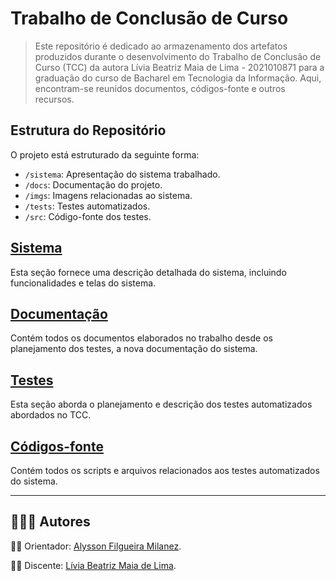 # Trabalho de Conclusão de Curso
> Este repositório é dedicado ao armazenamento dos artefatos produzidos durante o desenvolvimento do Trabalho de Conclusão de Curso (TCC) da autora Lívia Beatriz Maia de Lima - 2021010871 para a graduação do curso de Bacharel em Tecnologia da Informação. Aqui, encontram-se reunidos documentos, códigos-fonte e outros recursos.

## Estrutura do Repositório

O projeto está estruturado da seguinte forma:

- `/sistema`: Apresentação do sistema trabalhado.
- `/docs`: Documentação do projeto.
- `/imgs`: Imagens relacionadas ao sistema.
- `/tests`: Testes automatizados.
- `/src`: Código-fonte dos testes.

## [Sistema](/sistema/sistema-reserva-salas.md)
Esta seção fornece uma descrição detalhada do sistema, incluindo funcionalidades e telas do sistema.

## [Documentação](/docs/documentacao.md)
Contém todos os documentos elaborados no trabalho desde os planejamento dos testes, a nova documentação do sistema.

## [Testes](/tests/introducao.md)
Esta seção aborda o planejamento e descrição dos testes automatizados abordados no TCC.

## [Códigos-fonte](/src/codigo-fonte.md)
Contém todos os scripts e arquivos relacionados aos testes automatizados do sistema.

---

## 👨‍👧‍👧 Autores

👨‍🏫 Orientador: [Alysson Filgueira Milanez](https://github.com/alyssonfm).

👩‍🎓 Discente: [Lívia Beatriz Maia de Lima](https://github.com/liviabeatrizml).
